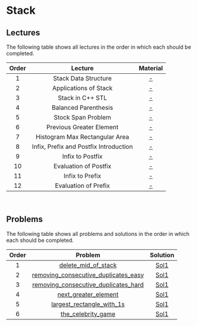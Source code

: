 # Stack

## Lectures

The following table shows all lectures in the order in which each should be completed.

| Order | Lecture | Material |
|:---:|:---:|:---:|
| 1 | Stack Data Structure | [-]() |
| 2 | Applications of Stack | [-]() |
| 3 | Stack in C++ STL | [-]() |
| 4 | Balanced Parenthesis | [-]() |
| 5 | Stock Span Problem | [-]() |
| 6 | Previous Greater Element | [-]() |
| 7 | Histogram Max Rectangular Area| [-]() |
| 8 | Infix, Prefix and Postfix Introduction| [-]() |
| 9 | Infix to Postfix| [-]() |
| 10 | Evaluation of Postfix| [-]() |
| 11 | Infix to Prefix| [-]() |
| 12 | Evaluation of Prefix| [-]() |
<br>

## Problems

The following table shows all problems and solutions in the order in which each should be completed.

| Order | Problem | Solution |
|:---:|:---:|:---:|
| 1 | [delete_mid_of_stack]() | [Sol1]() |
| 2 | [removing_consecutive_duplicates_easy]() | [Sol1]() |
| 3 | [removing_consecutive_duplicates_hard]() | [Sol1]() |
| 4 | [next_greater_element]() | [Sol1]() |
| 5 | [largest_rectangle_with_1s]() | [Sol1]() |
| 6 | [the_celebrity_game]() | [Sol1]() |